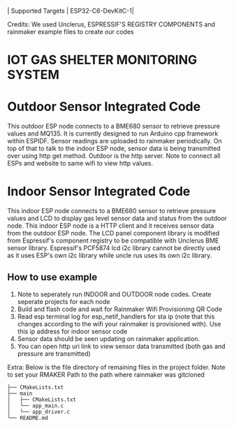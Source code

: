 | Supported Targets | ESP32-C6-DevKitC-1| 

Credits: We used Unclerus, ESPRESSIF'S REGISTRY COMPONENTS and rainmaker example files to create our codes

# **IOT GAS SHELTER MONITORING SYSTEM**

# Outdoor Sensor Integrated Code 
This outdoor ESP node connects to a BME680 sensor to retrieve pressure values and MQ135. It is currently designed to run Arduino cpp framework within ESPIDF. Sensor readings are uploaded to rainmaker periodically. On top of that to talk to the indoor ESP node, sensor data is being transmitted over using http get method. Outdoor is the http server. Note to connect all ESPs and website to same wifi to view http values.

# Indoor Sensor Integrated Code 
This indoor ESP node connects to a BME680 sensor to retrieve pressure values and LCD to display gas level sensor data and status from the outdoor node. This indoor ESP node is a HTTP client and it receives sensor data from the outdoor ESP node. The LCD panel component library is modified from Espressif's component registry to be compatible with Unclerus BME sensor library. Espressif's PCF5874 lcd i2c library cannot be directly used as it uses ESP's own i2c library while uncle rus uses its own i2c library. 

## How to use example
1) Note to seperately run INDOOR and OUTDOOR node codes. Create seperate projects for each node
2) Build and flash code and wait for Rainmaker Wifi Provisioning QR Code
3) Read esp terminal log for esp_netif_handlers for sta ip (note that this changes according to the wifi your rainmaker is provisioned with). Use this ip address for indoor sensor code
4) Sensor data should be seen updating on rainmaker application.
5) You can open http uri link to view sensor data transmitted (both gas and pressure are transmitted) 

Extra: 
Below is the file directory of remaining files in the project folder. Note to set your RMAKER Path to the path where rainmaker was gitcloned

```
├── CMakeLists.txt
├── main
│   ├── CMakeLists.txt
│   └── app_main.c
│   └── app_driver.c
└── README.md                
```
